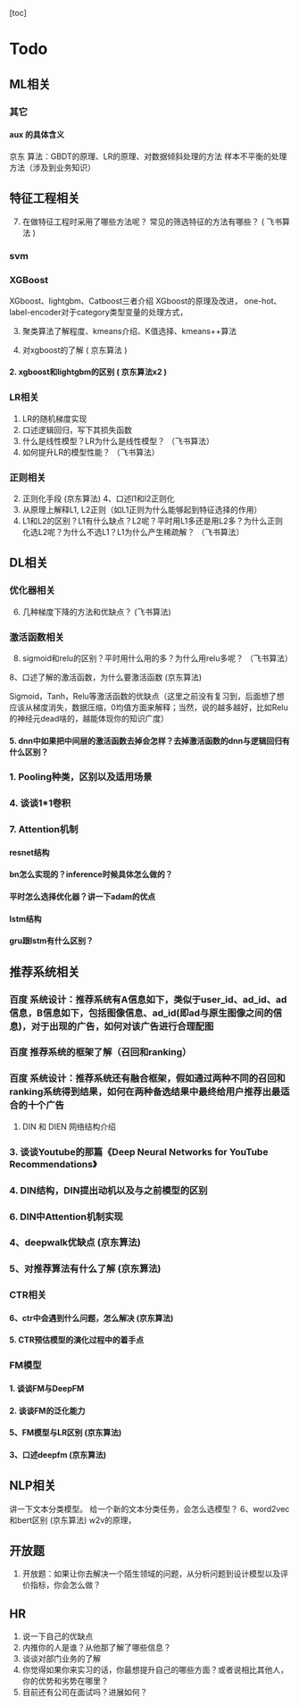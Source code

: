 [toc] 


# Todo

## ML相关

### 其它

#### aux 的具体含义

京东 算法：GBDT的原理、LR的原理、对数据倾斜处理的方法
样本不平衡的处理方法（涉及到业务知识）

## 特征工程相关

7. 在做特征工程时采用了哪些方法呢？ 常见的筛选特征的方法有哪些？ ( 飞书算法 )
 
### svm

### XGBoost

XGboost、lightgbm、Catboost三者介绍
XGboost的原理及改进，
one-hot、 label-encoder对于category类型变量的处理方式，

3. 聚类算法了解程度、kmeans介绍、K值选择、kmeans++算法

1. 对xgboost的了解 ( 京东算法 )

#### 2. xgboost和lightgbm的区别 ( 京东算法x2 )

### LR相关

1. LR的随机梯度实现
3. 口述逻辑回归，写下其损失函数
2. 什么是线性模型？LR为什么是线性模型？ （飞书算法）
4. 如何提升LR的模型性能？ （飞书算法）

### 正则相关

2. 正则化手段 (京东算法)
4、口述l1和l2正则化
3. 从原理上解释L1, L2正则（如L1正则为什么能够起到特征选择的作用）
4. L1和L2的区别？L1有什么缺点？L2呢？平时用L1多还是用L2多？为什么正则化选L2呢？为什么不选L1？L1为什么产生稀疏解？ （飞书算法）

## DL相关

### 优化器相关

6. 几种梯度下降的方法和优缺点？ (飞书算法)

### 激活函数相关

8. sigmoid和relu的区别？平时用什么用的多？为什么用relu多呢？ （飞书算法）

8、口述了解的激活函数，为什么要激活函数 (京东算法)

Sigmoid，Tanh，Relu等激活函数的优缺点（这里之前没有复习到，后面想了想应该从梯度消失，数据压缩，0均值方面来解释；当然，说的越多越好，比如Relu的神经元dead啥的，越能体现你的知识广度）


#### 5. dnn中如果把中间层的激活函数去掉会怎样？去掉激活函数的dnn与逻辑回归有什么区别？


### 1. Pooling种类，区别以及适用场景
### 4. 谈谈1*1卷积
### 7. Attention机制
#### resnet结构
#### bn怎么实现的？inference时候具体怎么做的？
#### 平时怎么选择优化器？讲一下adam的优点
#### lstm结构
#### gru跟lstm有什么区别？

## 推荐系统相关

### 百度 系统设计：推荐系统有A信息如下，类似于user_id、ad_id、ad信息，B信息如下，包括图像信息、ad_id(即ad与原生图像之间的信息)，对于出现的广告，如何对该广告进行合理配图

### 百度 推荐系统的框架了解（召回和ranking）

### 百度 系统设计：推荐系统还有融合框架，假如通过两种不同的召回和ranking系统得到结果，如何在两种备选结果中最终给用户推荐出最适合的十个广告

1. DIN 和 DIEN 网络结构介绍

### 3. 谈谈Youtube的那篇《Deep Neural Networks for YouTube Recommendations》
### 4. DIN结构，DIN提出动机以及与之前模型的区别
### 6. DIN中Attention机制实现
### 4、deepwalk优缺点 (京东算法)
### 5、对推荐算法有什么了解 (京东算法)

### CTR相关

#### 6、ctr中会遇到什么问题，怎么解决 (京东算法)
#### 5. CTR预估模型的演化过程中的着手点

### FM模型

#### 1. 谈谈FM与DeepFM
#### 2. 谈谈FM的泛化能力
#### 5、FM模型与LR区别 (京东算法)
#### 3、口述deepfm (京东算法)

## NLP相关

讲一下文本分类模型。
给一个新的文本分类任务，会怎么选模型？
6、word2vec和bert区别 (京东算法)
w2v的原理，

## 开放题

1. 开放题：如果让你去解决一个陌生领域的问题，从分析问题到设计模型以及评价指标，你会怎么做？

## HR

1. 说一下自己的优缺点
2. 内推你的人是谁？从他那了解了哪些信息？
3. 谈谈对部门业务的了解
4. 你觉得如果你来实习的话，你最想提升自己的哪些方面？或者说相比其他人，你的优势和劣势在哪里？
5. 目前还有公司在面试吗？进展如何？



